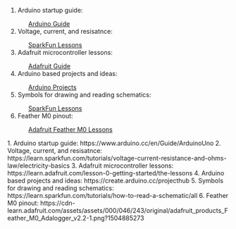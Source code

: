 <ol>
  <li>Arduino startup guide:</li>
      <ul style="list-style-type:none;">
      <li><a href="https://www.arduino.cc/en/Guide/ArduinoUno">Arduino Guide</a></li>
      </ul>
  <li>Voltage, current, and resisatnce:</li>
      <ul style="list-style-type:none;">
      <li><a href="https://learn.sparkfun.com/tutorials/voltage-current-resistance-and-ohms-law/electricity-basics">SparkFun Lessons</a></li>
      </ul>
  <li>Adafruit microcontroller lessons:</li>
      <ul style="list-style-type:none;">
      <li><a href="https://learn.adafruit.com/lesson-0-getting-started/the-lessons">Adafruit Guide</a></li>
      </ul>
  <li>Arduino based projects and ideas:</li>
      <ul style="list-style-type:none;">
      <li><a href="https://create.arduino.cc/projecthub">Arduino Projects</a></li>
      </ul>
  <li>Symbols for drawing and reading schematics:</li>
      <ul style="list-style-type:none;">
      <li><a href="https://learn.sparkfun.com/tutorials/how-to-read-a-schematic/all">SparkFun Lessons</a></li>
      </ul>
  <li>Feather M0 pinout:</li>
      <ul style="list-style-type:none;">
      <li><a href="https://cdn-learn.adafruit.com/assets/assets/000/046/243/original/adafruit_products_Feather_M0_Adalogger_v2.2-1.png?1504885273">Adafruit Feather M0 Lessons</a></li>
      </ul>
</ol> 
1. Arduino startup guide:  
https://www.arduino.cc/en/Guide/ArduinoUno 
2. Voltage, current, and resisatnce:  
https://learn.sparkfun.com/tutorials/voltage-current-resistance-and-ohms-law/electricity-basics
3. Adafruit microcontroller lessons:  
https://learn.adafruit.com/lesson-0-getting-started/the-lessons
4. Arduino based projects and ideas:  
https://create.arduino.cc/projecthub
5. Symbols for drawing and reading schematics:  
https://learn.sparkfun.com/tutorials/how-to-read-a-schematic/all
6. Feather M0 pinout:  
https://cdn-learn.adafruit.com/assets/assets/000/046/243/original/adafruit_products_Feather_M0_Adalogger_v2.2-1.png?1504885273
